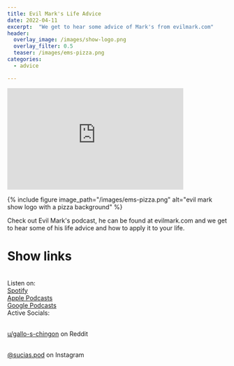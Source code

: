 ```yaml
---
title: Evil Mark's Life Advice
date: 2022-04-11
excerpt:  "We get to hear some advice of Mark's from evilmark.com"
header:
  overlay_image: /images/show-logo.png
  overlay_filter: 0.5
  teaser: /images/ems-pizza.png
categories:
  - advice

---
```

<iframe src='https://open.spotify.com/embed/episode/6qDz5MRXCLlNAeSVqpcDmX' width='80%' height='232' frameborder='0' allowtransparency='true' allow='encrypted-media'></iframe>

{% include figure image_path="/images/ems-pizza.png" alt="evil mark show logo with a pizza background" %}

Check out Evil Mark's podcast, he can be found at evilmark.com and we get to hear some of his life advice and how to apply it to your life.

# Show links

<br> Listen on:
<br> [Spotify](https://open.spotify.com/show/3XjoipCU3QzeIaQAAQpBdW)  <a href='https://open.spotify.com/show/3XjoipCU3QzeIaQAAQpBdW'><i class='fab fa-spotify'></i></a>
<br> [Apple Podcasts](https://podcasts.apple.com/us/podcast/sucias/id1548173787) <a href='https://podcasts.apple.com/us/podcast/sucias/id1548173787'> <i class='fas fa-podcast'></i></a>
<br> [Google Podcasts](https://podcasts.google.com/feed/aHR0cHM6Ly9hbmNob3IuZm0vcy80MjI0YzYzYy9wb2RjYXN0L3Jzcw)  <a href='https://podcasts.google.com/feed/aHR0cHM6Ly9hbmNob3IuZm0vcy80MjI0YzYzYy9wb2RjYXN0L3Jzcw'><i class='fab fa-google-play'></i></a>
<br> Active Socials:

<br> [u/gallo-s-chingon](https://reddit.com/u/gallo-s-chingon/submitted) on Reddit <a href='https://reddit.com/u/gallo-s-chingon/submitted'><i class='fab fa-reddit'></i></a>

<br> [@sucias.pod](https://instagram.com/sucias.pod) on Instagram  <a href='https://www.instagram.com/sucias.pod'><i class='fab fa-instagram'></i></a>
